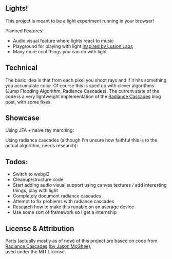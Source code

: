 ## Lights!

This project is meant to be a light experiment running in your browser!

Planned Features:

- Audio visual feature where lights react to music
- Playground for playing with light [Inspired by Lusion Labs](https://akari.lusion.co/#home)
- Many more cool things you can do with light

## Technical

The basic idea is that from each pixel you shoot rays and if it hits something you accumulate color. Of course this is sped up with clever algorithms (Jump Flooding Algorithm, Radiance Cascades). The current state of the code is a very lightweight implementation of the [Radiance Cascades](https://jason.today/rc) blog post, with some fixes.


## Showcase

Using JFA + naive ray marching:

Using radiance cascades (although I'm unsure how faithful this is to the actual algorithm, needs research):


## Todos:

- Switch to webgl2
- Cleanup/structure code
- Start adding audio visual support using canvas textures / add interesting things, play with light
- Completely document radiance cascades
- Attempt to fix problems with radiance cascades
- Research how to make this runable on an average device
- Use some sort of framework so I get a internship



## License & Attribution
Parts (actually mostly as of now) of this project are based on code from [Radiance Cascades](https://jason.today/rc) ([by  Jason McGhee](https://github.com/jasonjmcghee)),  
used under the MIT License.
